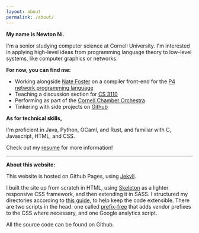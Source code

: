 ```yaml
---
layout: about
permalink: /about/
---
```


**My name is Newton Ni.**

I'm a senior studying computer science at Cornell 
University. I'm interested in applying high-level ideas from
programming language theory to low-level systems, like
computer graphics or networks.

**For now, you can find me:**
- Working alongside [Nate Foster][1] on a compiler front-end for the [P4 network programming language][2]
- Teaching a discussion section for [CS 3110][3]
- Performing as part of the [Cornell Chamber Orchestra][4]
- Tinkering with side projects on [Github][5]

**As for technical skills,** 

I'm proficient in Java, Python, OCaml, and Rust, and familiar with C, Javascript,
HTML, and CSS.

Check out my [resume](/assets/resume.pdf) for more information!

---

**About this website:**

This website is hosted on Github Pages, using [Jekyll](https://jekyllrb.com/).

I built the site up from scratch in HTML, using [Skeleton](http://getskeleton.com/)
as a lighter responsive CSS framework, and then extending it in SASS. I
structured my directories according to 
[this guide](http://thesassway.com/beginner/how-to-structure-a-sass-project),
to help keep the code extensible. There are two scripts in the head: one
called [prefix-free](https://leaverou.github.io/prefixfree/) that adds
vendor prefixes to the CSS where necessary, and one Google analytics script.

All the source code can be found on Github.

[1]: http://www.cs.cornell.edu/~jnfoster/
[2]: https://p4.org/
[3]: http://www.cs.cornell.edu/courses/cs3110/2018sp/
[4]: http://www.cuorchestra.org/
[5]: https://github.com/nwtnni
